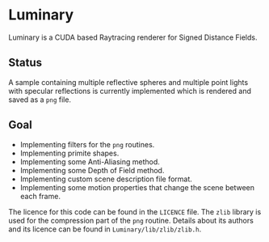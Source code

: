 # Luminary

Luminary is a CUDA based Raytracing renderer for Signed Distance Fields.

## Status

A sample containing multiple reflective spheres and multiple point lights with specular reflections is currently implemented which is rendered and saved as a `png` file.

## Goal

- Implementing filters for the `png` routines.
- Implementing primite shapes.
- Implementing some Anti-Aliasing method.
- Implementing some Depth of Field method.
- Implementing custom scene description file format.
- Implementing some motion properties that change the scene between each frame.

The licence for this code can be found in the `LICENCE` file.
The `zlib` library is used for the compression part of the `png` routine. Details about its authors and its licence can be found in `Luminary/lib/zlib/zlib.h`.
